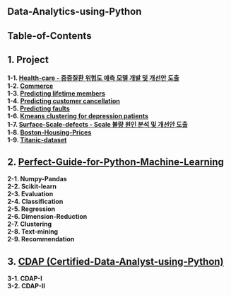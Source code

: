 Data-Analytics-using-Python
------------------------------------


Table-of-Contents
------------------------------------
## 1. Project  
**1-1. [Health-care - 중증질환 위험도 예측 모델 개발 및 개선안 도출](https://github.com/KimGyuLee/Health-Care-Big-Data-Project)**  
**1-2. [Commerce]()**  
**1-3. [Predicting lifetime members]()**  
**1-4. [Predicting customer cancellation]()**  
**1-5. [Predicting faults]()**  
**1-6. [Kmeans clustering for depression patients]()**  
**1-7. [Surface-Scale-defects - Scale 불량 원인 분석 및 개선안 도출]()**  
**1-8. [Boston-Housing-Prices]()**    
**1-9. [Titanic-dataset]()**  


## 2. [Perfect-Guide-for-Python-Machine-Learning](https://github.com/KimGyuLee/Perfect-Guide-for-Python-Machine-Learning)  
**2-1. Numpy-Pandas**  
**2-2. Scikit-learn**  
**2-3. Evaluation**  
**2-4. Classification**  
**2-5. Regression**  
**2-6. Dimension-Reduction**  
**2-7. Clustering**  
**2-8. Text-mining**  
**2-9. Recommendation**  


## 3. [CDAP (Certified-Data-Analyst-using-Python)](https://github.com/KimGyuLee/CDAP-Certified-Data-Analyst-using-Python-)  
**3-1. CDAP-Ⅰ**  
**3-2. CDAP-Ⅱ**  
